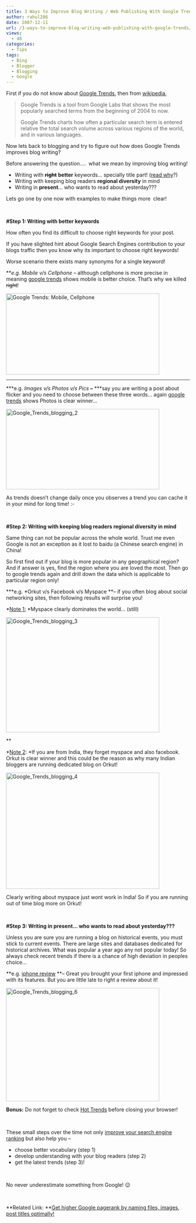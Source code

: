 ```yaml
---
title: 3 Ways to Improve Blog Writing / Web Publishing With Google Trends
author: rahul286
date: 2007-12-11
url: /3-ways-to-improve-blog-writing-web-publishing-with-google-trends/
views:
  - 48
categories:
  - Tips
tags:
  - Bing
  - Blogger
  - Blogging
  - Google
---
```

First if you do not know about <a href="http://www.google.com/trends" onclick="_gaq.push(['_trackEvent', 'outbound-article', 'http://www.google.com/trends', 'Google Trends']);" target="_blank">Google Trends</a>, then from <a href="http://en.wikipedia.org/wiki/Google_trends" onclick="_gaq.push(['_trackEvent', 'outbound-article', 'http://en.wikipedia.org/wiki/Google_trends', 'wikipedia']);" target="_blank">wikipedia</a>,

> Google Trends is a tool from Google Labs that shows the most popularly searched terms from the beginning of 2004 to now.
> 
> Google Trends charts how often a particular search term is entered relative the total search volume across various regions of the world, and in various languages.

Now lets back to blogging and try to figure out how does Google Trends improves blog writing?

Before answering the question&#8230;.&#160; what we mean by improving blog writing!

  * Writing with **<strike>right</strike>** **better** keywords&#8230; specially title part! (<a href="http://devilsworkshop.org/2007/04/17/seo-get-higher-google-pagerank-by-naming-files-andor-blog-post-titles-optimally/" target="_blank">read why</a>?) 
  * Writing with keeping blog readers **regional diversity** in mind 
  * Writing in **present**&#8230; who wants to read about yesterday??? 

Lets go one by one now with examples to make things more&#160; clear!

&#160;

**#Step 1: Writing with better keywords**

How often you find its difficult to choose right keywords for your post.

If you have slighted hint about Google Search Engines contribution to your blogs traffic then you know why its important to choose right keywords!

Worse scenario there exists many synonyms for a single keyword!

***e.g. *Mobile v/s Cellphone** &#8211; although cellphone is more precise in meaning <a href="http://www.google.com/trends?q=mobile%2C+cellphone&ctab=0&geo=all&date=all&sort=1" onclick="_gaq.push(['_trackEvent', 'outbound-article', 'http://www.google.com/trends?q=mobile%2C+cellphone&ctab=0&geo=all&date=all&sort=1', 'google trends']);" target="_blank">google trends</a> shows mobile is better choice. That&#8217;s why we killed <strike>right</strike>!

[<img class="wp-image-53484" style="border-top-width: 0px;border-left-width: 0px;border-bottom-width: 0px;margin: 0px;border-right-width: 0px" height="222" alt="Google Trends: Mobile, Cellphone" src="http://cdn.devilsworkshop.org/files/2007/12/google-trends-blogging-1-thumb.jpg" width="420" border="0" />][1] 

******

***e.g. *Images v/s Photos v/s Pics **&#8211;***&#160;***say you are writing a post about flicker and you need to choose between these three words&#8230; again <a href="http://www.google.com/trends?q=images%2C+photos%2C+pics&ctab=0&geo=all&date=all&sort=0" onclick="_gaq.push(['_trackEvent', 'outbound-article', 'http://www.google.com/trends?q=images%2C+photos%2C+pics&ctab=0&geo=all&date=all&sort=0', 'google trends']);" target="_blank">google trends</a> shows Photos is clear winner&#8230;

[<img style="border-top-width: 0px;border-left-width: 0px;border-bottom-width: 0px;margin: 0px;border-right-width: 0px" height="220" alt="Google_Trends_blogging_2" src="http://cdn.devilsworkshop.org/files/2007/12/google-trends-blogging-2-thumb.jpg" width="420" border="0" />][2] 

As trends doesn&#8217;t change daily once you observes a trend you can cache it in your mind for long time! <img src="http://devilsworkshop.org/wp-includes/images/smilies/simple-smile.png" alt=":-)" class="wp-smiley" style="height: 1em; max-height: 1em;" />

&#160;

**#Step 2: Writing with keeping blog readers **regional diversity** in mind**

Same thing can not be popular across the whole world. Trust me even Google is not an exception as it lost to baidu (a Chinese search engine) in China!

So first find out if your blog is more popular in any geographical region? And if answer is yes, find the region where you are loved the most. Then go to google trends again and drill down the data which is applicable to particular region only!

***e.g. *Orkut v/s Facebook v/s Myspace **&#8211; if you often blog about social networking sites, then following results will surprise you!

*<a href="http://www.google.com/trends?q=orkut%2C+facebook%2C+myspace&ctab=0&geo=all&date=all&sort=0" onclick="_gaq.push(['_trackEvent', 'outbound-article', 'http://www.google.com/trends?q=orkut%2C+facebook%2C+myspace&ctab=0&geo=all&date=all&sort=0', 'Note 1:']);" target="_blank">Note 1:</a> *Myspace clearly dominates the world&#8230; (still)

[<img style="border-right: 0px;border-top: 0px;border-left: 0px;border-bottom: 0px" height="315" alt="Google_Trends_blogging_3" src="http://cdn.devilsworkshop.org/files/2007/12/google-trends-blogging-3-thumb.jpg" width="420" border="0" />][3] 

**

*<a href="http://www.google.com/trends?q=orkut%2C+facebook%2C+myspace&ctab=0&geo=IN&date=all&sort=0" onclick="_gaq.push(['_trackEvent', 'outbound-article', 'http://www.google.com/trends?q=orkut%2C+facebook%2C+myspace&ctab=0&geo=IN&date=all&sort=0', 'Note 2']);" target="_blank">Note 2</a>: *If you are from India, they forget myspace and also facebook. Orkut is clear winner and this could be the reason as why many Indian bloggers are running dedicated blog on Orkut!

[<img style="border-right: 0px;border-top: 0px;border-left: 0px;border-bottom: 0px" height="318" alt="Google_Trends_blogging_4" src="http://cdn.devilsworkshop.org/files/2007/12/google-trends-blogging-4-thumb.jpg" width="420" border="0" />][4] 

Clearly writing about myspace just wont work in India! So if you are running out of time blog more on Orkut!

&#160;

**#Step 3: Writing in **present**&#8230; who wants to read about yesterday???**

Unless you are sure you are running a blog on historical events, you must stick to current events. There are large sites and databases dedicated for historical archives. What was popular a year ago any not popular today! So always check recent trends if there is a chance of high deviation in peoples choice&#8230;

**e.g. <a href="http://www.google.com/trends?q=iphone+review&ctab=0&geo=all&date=2007&sort=0" onclick="_gaq.push(['_trackEvent', 'outbound-article', 'http://www.google.com/trends?q=iphone+review&ctab=0&geo=all&date=2007&sort=0', 'iphone review']);" target="_blank">iphone review</a> **&#8211; Great you brought your first iphone and impressed with its features. But you are little late to right a review about it!

[<img style="border-right: 0px;border-top: 0px;border-left: 0px;border-bottom: 0px" height="310" alt="Google_Trends_blogging_6" src="http://cdn.devilsworkshop.org/files/2007/12/google-trends-blogging-6-thumb.jpg" width="420" border="0" />][5] 

**Bonus:** Do not forget to check <a href="http://www.google.com/trends/hottrends" onclick="_gaq.push(['_trackEvent', 'outbound-article', 'http://www.google.com/trends/hottrends', 'Hot Trends']);" target="_blank">Hot Trends</a> before closing your browser! 

&#160;

These small steps over the time not only <a href="http://devilsworkshop.org/2007/04/17/seo-get-higher-google-pagerank-by-naming-files-andor-blog-post-titles-optimally/" target="_blank">improve your search engine ranking</a> but also help you &#8211;

  * choose better vocabulary (step 1)
  * develop understanding with your blog readers (step 2) 
  * get the latest trends (step 3)!

&#160;

No never underestimate something from Google! 😉

&#160;

**Related Link: **[Get higher Google pagerank by naming files, images, post titles optimally!][6]

 [1]: http://cdn.devilsworkshop.org/files/2007/12/google-trends-blogging-1.jpg
 [2]: http://cdn.devilsworkshop.org/files/2007/12/google-trends-blogging-2.jpg
 [3]: http://cdn.devilsworkshop.org/files/2007/12/google-trends-blogging-3.jpg
 [4]: http://cdn.devilsworkshop.org/files/2007/12/google-trends-blogging-4.jpg
 [5]: http://cdn.devilsworkshop.org/files/2007/12/google-trends-blogging-6.jpg
 [6]: http://devilsworkshop.org/2007/04/17/seo-get-higher-google-pagerank-by-naming-files-andor-blog-post-titles-optimally/
